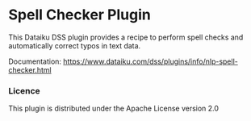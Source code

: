 # Spell Checker Plugin

This Dataiku DSS plugin provides a recipe to perform spell checks and automatically correct typos in text data.

Documentation: https://www.dataiku.com/dss/plugins/info/nlp-spell-checker.html

### Licence
This plugin is distributed under the Apache License version 2.0
